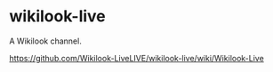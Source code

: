 # wikilook-live

A Wikilook channel.

https://github.com/Wikilook-LiveLIVE/wikilook-live/wiki/Wikilook-Live
